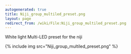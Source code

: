 ```yaml
---
autogenerated: true
title: Niji_group_multiled_preset.png
layout: page
redirect_from: /wiki/File:Niji_group_multiled_preset.png
---
```


White light Multi-LED preset for the niji

{% include img src="Niji_group_multiled_preset.png" %}
